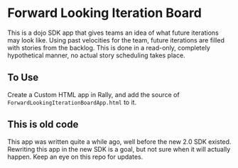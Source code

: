 # Forward Looking Iteration Board

This is a dojo SDK app that gives teams an idea of what future iterations may look like. Using past velocities for the team, future iterations are filled with stories from the backlog. This is done in a read-only, completely hypothetical manner, no actual story scheduling takes place.
  
## To Use
Create a Custom HTML app in Rally, and add the source of `ForwardLookingIterationBoardApp.html` to it.

## This is old code
This app was written quite a while ago, well before the new 2.0 SDK existed. Rewriting this app in the new SDK is a goal, but not sure when it will actually happen. Keep an eye on this repo for updates.
